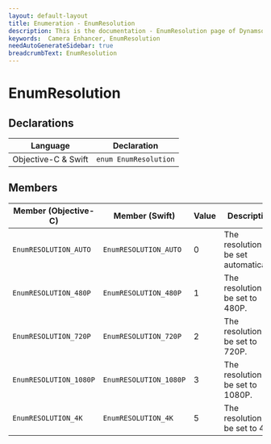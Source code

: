 ```yaml
---
layout: default-layout
title: Enumeration - EnumResolution
description: This is the documentation - EnumResolution page of Dynamsoft Camera Enhancer.
keywords:  Camera Enhancer, EnumResolution
needAutoGenerateSidebar: true
breadcrumbText: EnumResolution
---
```


# EnumResolution

## Declarations

| Language | Declaration |
|----------|-------------|
| Objective-C & Swift | `enum EnumResolution` |

## Members

| Member (Objective-C) | Member (Swift) | Value | Description |
| -------------------- | -------------- | ----- | ----------- |
| `EnumRESOLUTION_AUTO` | `EnumRESOLUTION_AUTO` | 0 | The resolution will be set automatically. |
| `EnumRESOLUTION_480P` | `EnumRESOLUTION_480P` | 1 | The resolution will be set to 480P. |
| `EnumRESOLUTION_720P` | `EnumRESOLUTION_720P` | 2 | The resolution will be set to 720P. |
| `EnumRESOLUTION_1080P` | `EnumRESOLUTION_1080P` | 3 | The resolution will be set to 1080P. |
| `EnumRESOLUTION_4K` | `EnumRESOLUTION_4K` | 5 | The resolution will be set to 4K. |
